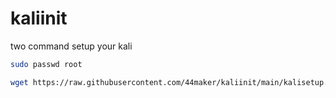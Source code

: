# kaliinit
two command setup your kali
```bash
sudo passwd root

wget https://raw.githubusercontent.com/44maker/kaliinit/main/kalisetup.sh && chmod +x kalisetup.sh && bash kalisetup.sh
```
